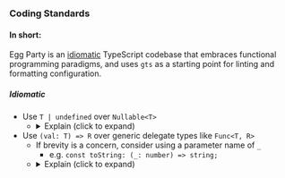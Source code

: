 ### Coding Standards
#### In short:
Egg Party is an [idiomatic](#idiomatic) TypeScript codebase that embraces functional programming paradigms,
and uses `gts` as a starting point for linting and formatting configuration.

##### Idiomatic
- Use `T | undefined` over `Nullable<T>`
    - <details><summary>Explain (click to expand)</summary>
      <i>Using an undefined type intersection leaves no guesswork as to the type in question.</i>
      </details>
- Use `(val: T) => R` over generic delegate types like `Func<T, R>`
    - If brevity is a concern, consider using a parameter name of `_`
        - e.g. `const toString: (_: number) => string;`
    - <details><summary>Explain (click to expand)</summary>
      <i>Arrow function types are terse enough that using named types like `Func` and `Action` aren't necessary.
      If you are in the codebase making changes, you may notice some examples of those types still in use.
      Replacing them with the equivalent Arrow Function type literal <b>or</b> a named type alias is a great way to get on the maintainers' good sides.</i>
      </details>